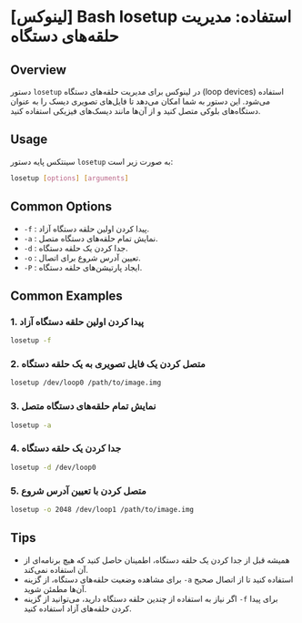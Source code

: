 # [لینوکس] Bash losetup استفاده: مدیریت حلقه‌های دستگاه

## Overview
دستور `losetup` در لینوکس برای مدیریت حلقه‌های دستگاه (loop devices) استفاده می‌شود. این دستور به شما امکان می‌دهد تا فایل‌های تصویری دیسک را به عنوان دستگاه‌های بلوکی متصل کنید و از آن‌ها مانند دیسک‌های فیزیکی استفاده کنید.

## Usage
سینتکس پایه دستور `losetup` به صورت زیر است:

```bash
losetup [options] [arguments]
```

## Common Options
- `-f` : پیدا کردن اولین حلقه دستگاه آزاد.
- `-a` : نمایش تمام حلقه‌های دستگاه متصل.
- `-d` : جدا کردن یک حلقه دستگاه.
- `-o` : تعیین آدرس شروع برای اتصال.
- `-P` : ایجاد پارتیشن‌های حلقه دستگاه.

## Common Examples
### 1. پیدا کردن اولین حلقه دستگاه آزاد
```bash
losetup -f
```

### 2. متصل کردن یک فایل تصویری به یک حلقه دستگاه
```bash
losetup /dev/loop0 /path/to/image.img
```

### 3. نمایش تمام حلقه‌های دستگاه متصل
```bash
losetup -a
```

### 4. جدا کردن یک حلقه دستگاه
```bash
losetup -d /dev/loop0
```

### 5. متصل کردن با تعیین آدرس شروع
```bash
losetup -o 2048 /dev/loop1 /path/to/image.img
```

## Tips
- همیشه قبل از جدا کردن یک حلقه دستگاه، اطمینان حاصل کنید که هیچ برنامه‌ای از آن استفاده نمی‌کند.
- برای مشاهده وضعیت حلقه‌های دستگاه، از گزینه `-a` استفاده کنید تا از اتصال صحیح آن‌ها مطمئن شوید.
- اگر نیاز به استفاده از چندین حلقه دستگاه دارید، می‌توانید از گزینه `-f` برای پیدا کردن حلقه‌های آزاد استفاده کنید.